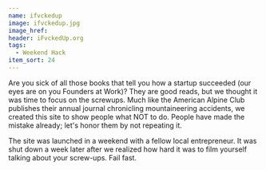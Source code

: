 ```yaml
---
name: ifvckedup
image: ifvckedup.jpg
image_href: 
header: iFvckedUp.org
tags:
  - Weekend Hack
item_sort: 24
---
```

Are you sick of all those books that tell you how a startup succeeded (our eyes are on you Founders at Work)? They are good reads, but we thought it was time to focus on the screwups. Much like the American Alpine Club publishes their annual journal chronicling mountaineering accidents, we created this site to show people what NOT to do. People have made the mistake already; let's honor them by not repeating it.

The site was launched in a weekend with a fellow local entrepreneur. It was shut down a week later after we realized how hard it was to film yourself talking about your screw-ups. Fail fast.
